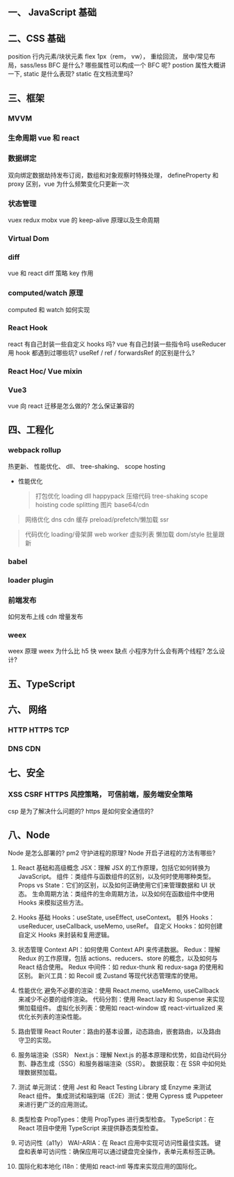 ## 一、 JavaScript 基础

## 二、CSS 基础

position 行内元素/块状元素 flex 1px（rem， vw）， 重绘回流， 居中/常见布局，sass/less
BFC 是什么? 哪些属性可以构成一个 BFC 呢?
postion 属性大概讲一下, static 是什么表现? static 在文档流里吗?

## 三、框架

### MVVM

### 生命周期 vue 和 react

### 数据绑定

双向绑定数据劫持发布订阅，数组和对象观察时特殊处理， defineProperty 和 proxy 区别，vue 为什么频繁变化只更新一次

### 状态管理

vuex redux mobx
vue 的 keep-alive 原理以及生命周期

### Virtual Dom

### diff

vue 和 react diff 策略 key 作用

### computed/watch 原理

computed 和 watch 如何实现

### React Hook

react 有自己封装一些自定义 hooks 吗? vue 有自己封装一些指令吗
useReducer
用 hook 都遇到过哪些坑?
useRef / ref / forwardsRef 的区别是什么?

### React Hoc/ Vue mixin

### Vue3

vue 向 react 迁移是怎么做的? 怎么保证兼容的

## 四、工程化

### webpack rollup

热更新、 性能优化、 dll、 tree-shaking、 scope hosting

- 性能优化
  > 打包优化 loading dll happypack 压缩代码 tree-shaking scope hoisting code splitting 图片 base64/cdn

> 网络优化 dns cdn 缓存 preload/prefetch/懒加载 ssr

> 代码优化 loading/骨架屏 web worker 虚拟列表 懒加载 dom/style 批量跟新

### babel

### loader plugin

### 前端发布

如何发布上线 cdn 增量发布

### weex

weex 原理 weex 为什么比 h5 快 weex 缺点
小程序为什么会有两个线程? 怎么设计?

## 五、TypeScript

## 六、 网络

### HTTP HTTPS TCP

### DNS CDN

## 七、安全

### XSS CSRF HTTPS 风控策略， 可信前端，服务端安全策略

csp 是为了解决什么问题的?
https 是如何安全通信的?

## 八、Node

Node 是怎么部署的? pm2 守护进程的原理?
Node 开启子进程的方法有哪些?

1. React 基础和高级概念
   JSX：理解 JSX 的工作原理，包括它如何转换为 JavaScript。
   组件：类组件与函数组件的区别，以及何时使用哪种类型。
   Props vs State：它们的区别，以及如何正确使用它们来管理数据和 UI 状态。
   生命周期方法：类组件的生命周期方法，以及如何在函数组件中使用 Hooks 来模拟这些方法。
2. Hooks
   基础 Hooks：useState, useEffect, useContext。
   额外 Hooks：useReducer, useCallback, useMemo, useRef。
   自定义 Hooks：如何创建自定义 Hooks 来封装和复用逻辑。

3. 状态管理
   Context API：如何使用 Context API 来传递数据。
   Redux：理解 Redux 的工作原理，包括 actions、reducers、store 的概念，以及如何与 React 结合使用。
   Redux 中间件：如 redux-thunk 和 redux-saga 的使用和区别。
   新兴工具：如 Recoil 或 Zustand 等现代状态管理库的使用。
4. 性能优化
   避免不必要的渲染：使用 React.memo, useMemo, useCallback 来减少不必要的组件渲染。
   代码分割：使用 React.lazy 和 Suspense 来实现懒加载组件。
   虚拟化长列表：使用如 react-window 或 react-virtualized 来优化长列表的渲染性能。
5. 路由管理
   React Router：路由的基本设置，动态路由，嵌套路由，以及路由守卫的实现。
6. 服务端渲染（SSR）
   Next.js：理解 Next.js 的基本原理和优势，如自动代码分割、静态生成（SSG）和服务器端渲染（SSR）。
   数据获取：在 SSR 中如何处理数据预加载。

7. 测试
   单元测试：使用 Jest 和 React Testing Library 或 Enzyme 来测试 React 组件。
   集成测试和端到端（E2E）测试：使用 Cypress 或 Puppeteer 来进行更广泛的应用测试。
8. 类型检查
   PropTypes：使用 PropTypes 进行类型检查。
   TypeScript：在 React 项目中使用 TypeScript 来提供静态类型检查。
9. 可访问性（a11y）
   WAI-ARIA：在 React 应用中实现可访问性最佳实践。
   键盘和表单可访问性：确保应用可以通过键盘完全操作，表单元素标签正确。
10. 国际化和本地化
    i18n：使用如 react-intl 等库来实现应用的国际化。
